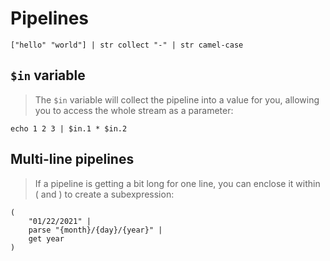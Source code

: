 # Pipelines

```nushell 
["hello" "world"] | str collect "-" | str camel-case
```

## `$in` variable

> The `$in` variable will collect the pipeline into a value for you, allowing you to access the whole stream as a parameter:

```nushell
echo 1 2 3 | $in.1 * $in.2
```
## Multi-line pipelines

> If a pipeline is getting a bit long for one line, you can enclose it within ( and ) to create a subexpression:

```nushell
(
    "01/22/2021" |
    parse "{month}/{day}/{year}" |
    get year
)
```